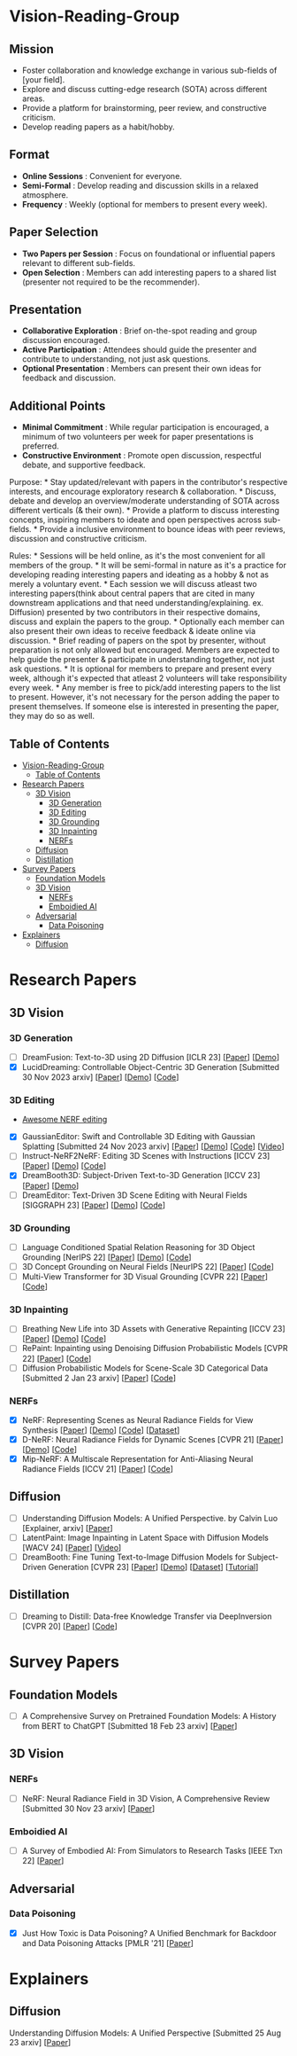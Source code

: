 
# Vision-Reading-Group

## Mission
 -  Foster collaboration and knowledge exchange in various sub-fields of [your field].
 -  Explore and discuss cutting-edge research (SOTA) across different areas.
 -  Provide a platform for brainstorming, peer review, and constructive criticism.
 -  Develop reading papers as a habit/hobby.
## Format
 -  **Online Sessions** : Convenient for everyone.
 -  **Semi-Formal** : Develop reading and discussion skills in a relaxed atmosphere.
 -  **Frequency** : Weekly (optional for members to present every week).
## Paper Selection
 -  **Two Papers per Session** : Focus on foundational or influential papers relevant to different sub-fields.
 -  **Open Selection** : Members can add interesting papers to a shared list (presenter not required to be the recommender).
## Presentation
 -  **Collaborative Exploration** : Brief on-the-spot reading and group discussion encouraged.
 -  **Active Participation** : Attendees should guide the presenter and contribute to understanding, not just ask questions.
 -  **Optional Presentation** : Members can present their own ideas for feedback and discussion.
## Additional Points
 -  **Minimal Commitment** : While regular participation is encouraged, a minimum of two volunteers per week for paper presentations is preferred.
 -  **Constructive Environment** : Promote open discussion, respectful debate, and supportive feedback.


Purpose: 
    * Stay updated/relevant with papers in the contributor's respective interests, and encourage exploratory research & collaboration.
    * Discuss, debate and develop an overview/moderate understanding of SOTA across different verticals (& their own).
    * Provide a platform to discuss interesting concepts, inspiring members to ideate and open perspectives across sub-fields.
    * Provide a inclusive environment to bounce ideas with peer reviews, discussion and constructive criticism.

Rules:
    * Sessions will be held online, as it's the most convenient for all members of the group.
    * It will be semi-formal in nature as it's a practice for developing reading interesting papers and ideating as a hobby & not as merely a voluntary event.
    * Each session we will discuss atleast two interesting papers(think about central papers that are cited in many downstream applications and that need understanding/explaining. ex. Diffusion) presented by two contributors in their respective domains, discuss and explain the papers to the group.
    * Optionally each member can also present their own ideas to receive feedback & ideate online via discussion.
    * Brief reading of papers on the spot by presenter, without preparation is not only allowed but encouraged. Members are expected to help guide the presenter & participate in understanding together, not just ask questions.
    * It is optional for members to prepare and present every week, although it's expected that atleast 2 volunteers will take responsibility every week.
    * Any member is free to pick/add interesting papers to the list to present. However, it's not necessary for the person adding the paper to present themselves. If someone else is interested in presenting the paper, they may do so as well.

## Table of Contents
- [Vision-Reading-Group](#vision-reading-group)
    - [Table of Contents](#table-of-contents)
- [Research Papers](#research-papers)
    - [3D Vision](#3d-vision)
        - [3D Generation](#3d-generation)
        - [3D Editing](#3d-editing)
        - [3D Grounding](#3d-grounding)
        - [3D Inpainting](#3d-inpainting)
        - [NERFs](#nerfs)
    - [Diffusion](#diffusion)
    - [Distillation](#distillation)
- [Survey Papers](#survey-papers)
    - [Foundation Models](#foundation-models)
    - [3D Vision](#3d-vision-1)
        - [NERFs](#nerfs-1)
        - [Emboidied AI](#emboidied-ai)
    - [Adversarial](#adversarial)
        - [Data Poisoning](#data-poisoning)
- [Explainers](#explainers)
    - [Diffusion](#diffusion-1)

# Research Papers
  
## 3D Vision

### 3D Generation
- [ ] DreamFusion: Text-to-3D using 2D Diffusion [ICLR 23] [[Paper](https://arxiv.org/abs/2209.14988)] [[Demo](https://dreamfusion3d.github.io/)]
- [x] LucidDreaming: Controllable Object-Centric 3D Generation [Submitted 30 Nov 2023 arxiv] [[Paper](https://arxiv.org/abs/2312.00588)] [[Demo](https://www.zhaoningwang.com/LucidDreaming/)] [[Code](https://github.com/EricWang12/LucidDreaming/tree/main)]
  
### 3D Editing
- [Awesome NERF editing](https://github.com/EricLee0224/awesome-nerf-editing)
- [x] GaussianEditor: Swift and Controllable 3D Editing with Gaussian Splatting [Submitted 24 Nov 2023 arxiv] [[Paper](https://arxiv.org/abs/2311.14521)] [[Demo](https://buaacyw.github.io/gaussian-editor/)] [[Code](https://github.com/buaacyw/GaussianEditor)] [[Video](https://www.youtube.com/watch?v=TdZIICSFqsU)]
- [ ] Instruct-NeRF2NeRF: Editing 3D Scenes with Instructions [ICCV 23] [[Paper](https://arxiv.org/abs/2303.12789)] [[Demo](https://instruct-nerf2nerf.github.io/)] [[Code](https://github.com/ayaanzhaque/instruct-nerf2nerf)]
- [x] DreamBooth3D: Subject-Driven Text-to-3D Generation [ICCV 23] [[Paper](https://arxiv.org/abs/2303.13508)] [[Demo](https://dreambooth3d.github.io/)] 
- [ ] DreamEditor: Text-Driven 3D Scene Editing with Neural Fields [SIGGRAPH 23] [[Paper](https://arxiv.org/abs/2306.13455)] [[Demo](https://www.sysu-hcp.net/projects/cv/111.html)] [[Code](https://github.com/zjy526223908/DreamEditor)] 
  
### 3D Grounding
- [ ] Language Conditioned Spatial Relation Reasoning for 3D Object Grounding [NerIPS 22] [[Paper](https://arxiv.org/abs/2211.09646)] [[Demo](https://cshizhe.github.io/projects/vil3dref.html)] [[Code](https://github.com/cshizhe/vil3dref)]
- [ ] 3D Concept Grounding on Neural Fields [NeurIPS 22] [[Paper](https://arxiv.org/abs/2207.06403)] [[Code](https://github.com/evelinehong/3D-Concept-Grounding)]
- [ ] Multi-View Transformer for 3D Visual Grounding [CVPR 22] [[Paper](https://arxiv.org/abs/2204.02174)] [[Code](https://github.com/sega-hsj/MVT-3DVG)]
  
### 3D Inpainting
- [ ] Breathing New Life into 3D Assets with Generative Repainting [ICCV 23] [[Paper](https://arxiv.org/abs/2309.08523)] [[Demo](https://www.obukhov.ai/repainting_3d_assets)] [[Code](https://github.com/kongdai123/repainting_3d_assets)]
- [ ] RePaint: Inpainting using Denoising Diffusion Probabilistic Models [CVPR 22] [[Paper](https://arxiv.org/abs/2201.09865)] [[Code](https://github.com/andreas128/RePaint)]
- [ ] Diffusion Probabilistic Models for Scene-Scale 3D Categorical Data [Submitted 2 Jan 23 arxiv] [[Paper](https://arxiv.org/abs/2301.00527)] [[Code](https://github.com/zoomin-lee/scene-scale-diffusion)]

### NERFs
- [x] NeRF: Representing Scenes as Neural Radiance Fields for View Synthesis [[Paper](https://arxiv.org/abs/2003.08934)] [[Demo](tancik.com/nerf)] [[Code](https://github.com/bmild/nerf)] [[Dataset](https://drive.google.com/drive/folders/128yBriW1IG_3NJ5Rp7APSTZsJqdJdfc1)]
- [x] D-NeRF: Neural Radiance Fields for Dynamic Scenes [CVPR 21] [[Paper](https://arxiv.org/abs/2011.13961)] [[Demo](https://www.albertpumarola.com/research/D-NeRF/index.html)] [[Code](https://github.com/albertpumarola/D-NeRF)]
- [x] Mip-NeRF: A Multiscale Representation for Anti-Aliasing Neural Radiance Fields [ICCV 21] [[Paper](https://arxiv.org/abs/2103.13415)] [[Code](https://github.com/google/mipnerf)]

## Diffusion
- [ ] Understanding Diffusion Models: A Unified Perspective. by Calvin Luo [Explainer, arxiv] [[Paper](https://arxiv.org/abs/2208.11970)]
- [ ] LatentPaint: Image Inpainting in Latent Space with Diffusion Models [WACV 24] [[Paper](https://openaccess.thecvf.com/content/WACV2024/papers/Corneanu_LatentPaint_Image_Inpainting_in_Latent_Space_With_Diffusion_Models_WACV_2024_paper.pdf)] [[Video](https://www.youtube.com/watch?v=mhHc34O2H4o)]
- [ ] DreamBooth: Fine Tuning Text-to-Image Diffusion Models for Subject-Driven Generation [CVPR 23] [[Paper](https://arxiv.org/abs/2208.12242)] [[Demo](https://dreambooth.github.io/)] [[Dataset](https://github.com/google/dreambooth)] [[Tutorial](https://huggingface.co/docs/diffusers/en/training/dreambooth)]

## Distillation
- [ ] Dreaming to Distill: Data-free Knowledge Transfer via DeepInversion [CVPR 20] [[Paper](http://arxiv.org/abs/1912.08795)] [[Code](https://github.com/NVlabs/DeepInversion)]

# Survey Papers

## Foundation Models
- [ ] A Comprehensive Survey on Pretrained Foundation Models: A History from BERT to ChatGPT [Submitted 18 Feb 23 arxiv] [[Paper](http://arxiv.org/abs/2302.09419)]

## 3D Vision
### NERFs
- [ ] NeRF: Neural Radiance Field in 3D Vision, A Comprehensive Review [Submitted 30 Nov 23 arxiv] [[Paper](https://arxiv.org/abs/2210.00379)]
### Emboidied AI
- [ ] A Survey of Embodied AI: From Simulators to Research Tasks [IEEE Txn 22] [[Paper](https://arxiv.org/abs/2103.04918)] 

## Adversarial
### Data Poisoning
- [x] Just How Toxic is Data Poisoning? A Unified Benchmark for Backdoor and
Data Poisoning Attacks [PMLR '21] [[Paper](http://proceedings.mlr.press/v139/schwarzschild21a/schwarzschild21a.pdf)]

# Explainers
## Diffusion
Understanding Diffusion Models: A Unified Perspective [Submitted 25 Aug 23 arxiv] [[Paper](https://arxiv.org/abs/2208.11970)]

